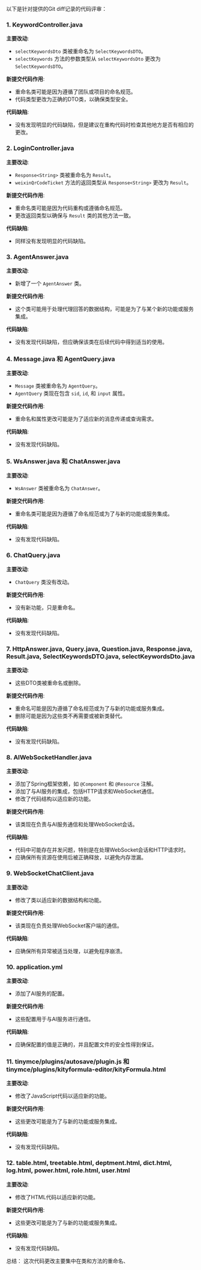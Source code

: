 以下是针对提供的Git diff记录的代码评审：

### 1. KeywordController.java

**主要改动**:
- `selectKeywordsDto` 类被重命名为 `SelectKeywordsDTO`。
- `selectKeywords` 方法的参数类型从 `selectKeywordsDto` 更改为 `SelectKeywordsDTO`。

**新提交代码作用**:
- 重命名类可能是因为遵循了团队或项目的命名规范。
- 代码类型更改为正确的DTO类，以确保类型安全。

**代码缺陷**:
- 没有发现明显的代码缺陷，但是建议在重构代码时检查其他地方是否有相应的更改。

### 2. LoginController.java

**主要改动**:
- `Response<String>` 类被重命名为 `Result`。
- `weixinQrCodeTicket` 方法的返回类型从 `Response<String>` 更改为 `Result`。

**新提交代码作用**:
- 重命名类可能是因为代码重构或遵循命名规范。
- 更改返回类型以确保与 `Result` 类的其他方法一致。

**代码缺陷**:
- 同样没有发现明显的代码缺陷。

### 3. AgentAnswer.java

**主要改动**:
- 新增了一个 `AgentAnswer` 类。

**新提交代码作用**:
- 这个类可能用于处理代理回答的数据结构，可能是为了与某个新的功能或服务集成。

**代码缺陷**:
- 没有发现代码缺陷，但应确保该类在后续代码中得到适当的使用。

### 4. Message.java 和 AgentQuery.java

**主要改动**:
- `Message` 类被重命名为 `AgentQuery`。
- `AgentQuery` 类现在包含 `sid`, `id`, 和 `input` 属性。

**新提交代码作用**:
- 重命名和属性更改可能是为了适应新的消息传递或查询需求。

**代码缺陷**:
- 没有发现代码缺陷。

### 5. WsAnswer.java 和 ChatAnswer.java

**主要改动**:
- `WsAnswer` 类被重命名为 `ChatAnswer`。

**新提交代码作用**:
- 重命名类可能是因为遵循了命名规范或为了与新的功能或服务集成。

**代码缺陷**:
- 没有发现代码缺陷。

### 6. ChatQuery.java

**主要改动**:
- `ChatQuery` 类没有改动。

**新提交代码作用**:
- 没有新功能，只是重命名。

**代码缺陷**:
- 没有发现代码缺陷。

### 7. HttpAnswer.java, Query.java, Question.java, Response.java, Result.java, SelectKeywordsDTO.java, selectKeywordsDto.java

**主要改动**:
- 这些DTO类被重命名或删除。

**新提交代码作用**:
- 重命名可能是因为遵循了命名规范或为了与新的功能或服务集成。
- 删除可能是因为这些类不再需要或被新类替代。

**代码缺陷**:
- 没有发现代码缺陷。

### 8. AIWebSocketHandler.java

**主要改动**:
- 添加了Spring框架依赖，如 `@Component` 和 `@Resource` 注解。
- 添加了与AI服务的集成，包括HTTP请求和WebSocket通信。
- 修改了代码结构以适应新的功能。

**新提交代码作用**:
- 该类现在负责与AI服务通信和处理WebSocket会话。

**代码缺陷**:
- 代码中可能存在并发问题，特别是在处理WebSocket会话和HTTP请求时。
- 应确保所有资源在使用后被正确释放，以避免内存泄漏。

### 9. WebSocketChatClient.java

**主要改动**:
- 修改了类以适应新的数据结构和功能。

**新提交代码作用**:
- 该类现在负责处理WebSocket客户端的通信。

**代码缺陷**:
- 应确保所有异常被适当处理，以避免程序崩溃。

### 10. application.yml

**主要改动**:
- 添加了AI服务的配置。

**新提交代码作用**:
- 这些配置用于与AI服务进行通信。

**代码缺陷**:
- 应确保配置的值是正确的，并且配置文件的安全性得到保证。

### 11. tinymce/plugins/autosave/plugin.js 和 tinymce/plugins/kityformula-editor/kityFormula.html

**主要改动**:
- 修改了JavaScript代码以适应新的功能。

**新提交代码作用**:
- 这些更改可能是为了与新的功能或服务集成。

**代码缺陷**:
- 没有发现代码缺陷。

### 12. table.html, treetable.html, deptment.html, dict.html, log.html, power.html, role.html, user.html

**主要改动**:
- 修改了HTML代码以适应新的功能。

**新提交代码作用**:
- 这些更改可能是为了与新的功能或服务集成。

**代码缺陷**:
- 没有发现代码缺陷。

总结：
这次代码更改主要集中在类和方法的重命名、